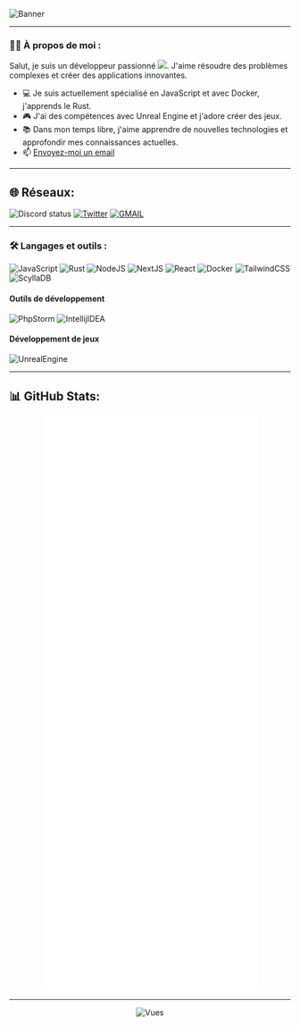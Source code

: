 ![Banner](https://cdn.discordapp.com/attachments/846705991563083822/1123563775040172092/githubbanniere.png)

---

### :man_technologist: À propos de moi :

Salut, je suis un développeur passionné <img src="https://media.giphy.com/media/WUlplcMpOCEmTGBtBW/giphy.gif" width="30">. J'aime résoudre des problèmes complexes et créer des applications innovantes.

- :computer: Je suis actuellement spécialisé en JavaScript et avec Docker, j'apprends le Rust.
- :video_game: J'ai des compétences avec Unreal Engine et j'adore créer des jeux.
- :books: Dans mon temps libre, j'aime apprendre de nouvelles technologies et approfondir mes connaissances actuelles.
- :mailbox: [Envoyez-moi un email](mailto:grifed@pureidea.fr)

---

## 🌐 Réseaux:
![Discord status](https://dcbadge.vercel.app/api/shield/406119345543053333?compact=true&theme=blurple)
[![Twitter](https://img.shields.io/badge/Twitter-%231DA1F2.svg?logo=Twitter&logoColor=white&style=for-the-badge)](https://twitter.com/grifed_)
[![GMAIL](https://img.shields.io/badge/gmail-%23323330.svg?style=for-the-badge&logo=gmail)](mailto:grifed@pureidea.fr)

---
### :hammer_and_wrench: Langages et outils :

![JavaScript](https://img.shields.io/badge/javascript-%23323330.svg?style=for-the-badge&logo=javascript)
![Rust](https://img.shields.io/badge/rust-%23323330?style=for-the-badge&logo=rust)
![NodeJS](https://img.shields.io/badge/node.js-%23323330?style=for-the-badge&logo=node.js)
![NextJS](https://img.shields.io/badge/next.js-%23323330?style=for-the-badge&logo=next.js)
![React](https://img.shields.io/badge/react-%23323330?style=for-the-badge&logo=react)
![Docker](https://img.shields.io/badge/docker-%23323330?style=for-the-badge&logo=docker)
![TailwindCSS](https://img.shields.io/badge/tailwindcss-%23323330?style=for-the-badge&logo=tailwindcss)
![ScyllaDB](https://s.oriondev.fr/s/189f93f563d19)


#### Outils de développement
![PhpStorm](https://img.shields.io/badge/phpstorm-%23323330?style=for-the-badge&logo=phpstorm)
![IntellijIDEA](https://img.shields.io/badge/intellijidea-%23323330?style=for-the-badge&logo=intellijidea)

#### Développement de jeux
![UnrealEngine](https://img.shields.io/badge/unrealengine-%23323330?style=for-the-badge&logo=unrealengine)

---

## 📊 GitHub Stats:
<div align="center">
	
![](github-metrics.svg)
	
</div>

---

<div align="center">
	
![Vues](https://komarev.com/ghpvc/?username=Grifed-source&color=06476d&style=flat-square&label=%20Vues)

</div>
